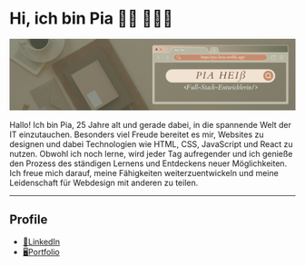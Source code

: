 # Hi, ich bin Pia 👋🏻 👩🏻‍💻

<img src="./Banner-green.png" style = "width:800px">

Hallo!
Ich bin Pia, 25 Jahre alt und gerade dabei, in die spannende Welt der
IT einzutauchen. Besonders viel Freude bereitet es mir, Websites zu designen und
dabei Technologien wie HTML, CSS, JavaScript und React zu nutzen. Obwohl ich noch lerne,
wird jeder Tag aufregender und ich genieße den Prozess des ständigen Lernens und Entdeckens
neuer Möglichkeiten. Ich freue mich darauf, meine Fähigkeiten weiterzuentwickeln und meine
Leidenschaft für Webdesign mit anderen zu teilen.


---

## Profile


- [💼LinkedIn](https://www.linkedin.com/in/pia-heiss/)
- [🖥️Portfolio](https://pia-heiss.netlify.app/)
